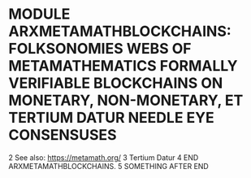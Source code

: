 # MODULE ARXMETAMATHBLOCKCHAINS: FOLKSONOMIES WEBS OF METAMATHEMATICS FORMALLY VERIFIABLE BLOCKCHAINS ON MONETARY, NON-MONETARY, ET TERTIUM DATUR NEEDLE EYE CONSENSUSES
2 See also: https://metamath.org/
3 Tertium Datur
4 END ARXMETAMATHBLOCKCHAINS.
5 SOMETHING AFTER END
